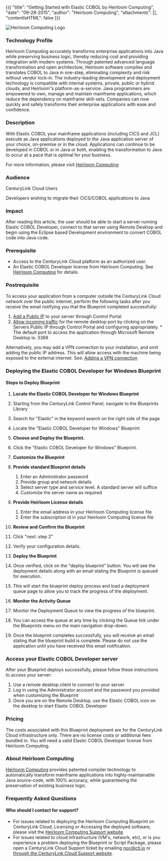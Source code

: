 {{{
  "title": "Getting Started with Elastic COBOL by Heirloom Computing",
  "date": "09-28-2015",
  "author": "Heirloom Computing",
  "attachments": [],
  "contentIsHTML": false
}}}

![Heirloom Computing Logo](http://heirloomcomputing.com/wp-content/themes/heirloomcomputing/img/logo.png)



### Technology Profile

Heirloom Computing accurately transforms enterprise applications into Java while preserving business logic, thereby reducing cost and providing integration with modern systems. Through patented advanced language transformation and open architecture, Heirloom software complies and translates COBOL to Java in one-step, eliminating complexity and risk without vendor lock-in. The industry-leading development and deployment technology is compatible with internal systems, private, public or hybrid clouds, and Heirloom’’s platform-as-a-service. Java programmers are empowered to own, manage and maintain mainframe applications, which reduce the dependency on mainframe skill-sets. Companies can now quickly and safely transforms their enterprise applications with ease and confidence.

### Description

With Elastic COBOL your mainframe applications (including CICS and JCL) execute as Java applications deployed to the Java application server of your choice, on-premise or in the cloud. Applications can continue to be developed in COBOL or in Java or both, enabling the transformation to Java to occur at a pace that is optimal for your business.

For more information, please visit [Heirloom Computing](http://www.heirloomcomputing.com)

### Audience
CenturyLink Cloud Users

Developers wishing to migrate their CICS/COBOL applications to Java

### Impact
After reading this article, the user should be able to start a server running Elastic COBOL Developer, connect to that server using Remote Desktop and begin using the Eclipse based Development environment to convert COBOL code into Java code.

### Prerequisite
- Access to the CenturyLink Cloud platform as an authorized user.
- An Elastic COBOL Developer license from Heirloom Computing. See [Heirloom Computing](http://heirloomcomputing.com) for details.

### Postrequisite
To access your application from a computer outside the CenturyLink Cloud network over the public internet, perform the following tasks after you receive the email notifying you that the Blueprint completed successfully:

  1. [Add a Public IP](../../Network/how-to-add-public-ip-to-virtual-machine.md) to your server through Control Portal
  2. [Allow incoming traffic](../../Network/how-to-add-public-ip-to-virtual-machine.md) for the remote desktop port by clicking on the Servers Public IP through Control Portal and configuring appropriately.
    * The default port to access the application through Microsoft Remote Desktop is: 3389

Alternatively, you may add a VPN connection to your installation, and omit adding the public IP address.  This will allow access with the machine being exposed to the external internet.  See: [Adding a VPN connection](../../Network/how-to-configure-client-vpn.md)

### Deploying the Elastic COBOL Developer for Windows Blueprint

#### Steps to Deploy Blueprint
1. **Locate the Elastic COBOL Developer for Windows Blueprint**

  1. Starting from the CenturyLink Control Panel, navigate to the Blueprints Library
  2. Search for "Elastic" in the keyword search on the right side of the page
  3. Locate the "Elastic COBOL Developer for Windows" Blueprint

2. **Choose and Deploy the Blueprint.**
  1. Click the "Elastic COBOL Developer for Windows" Blueprint.

3. **Customize the Blueprint**
  1. **Provide standard Blueprint details**
      1. Enter an Administrator password
      2. Provide group and network details
      3. Select server type and service level.  A standard server will suffice
      3. Customize the server name as required

  2. **Provide Heirloom License details**
      1. Enter the email address in your Heirloom Computing license file
      2. Enter the subscription id in your Heirloom Computing license file


4. **Review and Confirm the Blueprint**
  1. Click "next: step 2"
  2. Verify your configuration details.

5. **Deploy the Blueprint**
  1. Once verified, click on the "deploy blueprint" button. You will see the deployment details along with an email stating the Blueprint is queued for execution.
  2. This will start the blueprint deploy process and load a deployment queue page to allow you to track the progress of the deployment.

6. **Monitor the Activity Queue**
  1. Monitor the Deployment Queue to view the progress of the blueprint.
  2. You can access the queue at any time by clicking the Queue link under the Blueprints menu on the main navigation drop-down.
  3. Once the blueprint completes successfully, you will receive an email stating that the blueprint build is complete. Please do not use the application until you have received this email notification.


### Access your Elastic COBOL Developer server
After your Blueprint deploys successfully, please follow these instructions to access your server:

  1. Use a remote desktop client to connect to your server
  2. Log in using the Administrator account and the password you provided when customizing the Blueprint
  3. Once you are on the Remote Desktop, use the Elastic COBOL icon on the desktop to start Elastic COBOL Developer

### Pricing
The costs associated with this Blueprint deployment are for the CenturyLink Cloud infrastructure only.  There are no license costs or additional fees bundled in. You will need a valid Elastic COBOL Developer license from Heirloom Computing.

### About Heirloom Computing
[Heirloom Computing](http://heirloomcomputing.com) provides patented compiler technology to automatically transform mainframe applications into highly-maintainable Java source-code, with 100% accuracy, while guaranteeing the preservation of existing business logic.

### Frequently Asked Questions

#### Who should I contact for support?
* For issues related to deploying the Heirloom Computing Blueprint on CenturyLink Cloud, Licensing or Accessing the deployed software, please visit the [Heirloom Computing Support website](http://heirloomcomputing.zendesk.com)
* For issues related to cloud infrastructure (VM's, network, etc), or is you experience a problem deploying the Blueprint or Script Package, please open a CenturyLink Cloud Support ticket by emailing [noc@ctl.io](mailto:noc@ctl.io) or [through the CenturyLink Cloud Support website](https://t3n.zendesk.com/tickets/new).
